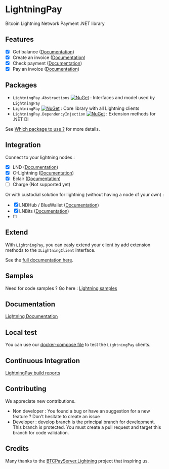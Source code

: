# LightningPay
Bitcoin Lightning Network Payment .NET library

## Features

- [x] Get balance ([Documentation](documentation/client.md#get-wallet-balance))
- [x] Create an invoice ([Documentation](documentation/client.md#create-an-invoice))
- [x] Check payment ([Documentation](documentation/client.md#check-invoice-payment))
- [x] Pay an invoice ([Documentation](documentation/client.md#pay))

## Packages

- `LightningPay.Abstractions` [![NuGet](https://img.shields.io/nuget/v/LightningPay.Abstractions.svg)](https://www.nuget.org/packages/LightningPay.Abstractions) : Interfaces and model used by `LightningPay` 
- `LightningPay` [![NuGet](https://img.shields.io/nuget/v/LightningPay.svg)](https://www.nuget.org/packages/LightningPay) : Core library with all Lightning clients
- `LightningPay.DependencyInjection` [![NuGet](https://img.shields.io/nuget/v/LightningPay.DependencyInjection.svg)](https://www.nuget.org/packages/LightningPay.DependencyInjection) : Extension methods for .NET DI

See [Which package to use ?](documentation/packages.md) for more details.

## Integration

Connect to your lightning nodes : 

- [x] LND ([Documentation](documentation/client-lnd.md))
- [x] C-Lightning ([Documentation](documentation/client-clightning.md))
- [x] Eclair  ([Documentation](documentation/client-eclair.md))
- [ ] Charge (Not supported yet)

Or with custodial solution for lightning (without having a node  of your own) : 

- [x] LNDHub / BlueWallet ([Documentation](documentation/client-lndhub.md))
- [x] LNBits ([Documentation](documentation/client-lnbits.md))
- [ ] 

## Extend

With `LightningPay`, you can easly extend your client by add extension methods to the `ILightningClient` interface.

See the [full documentation here](/documentation/extensions.md).

## Samples

Need for code samples ? Go here : [Lightning samples](samples/)

## Documentation

[Lightning Documentation](documentation/)
##

## Local test

You can use our [docker-compose file](docker/) to test the `LightningPay` clients.

## Continuous Integration

[LightningPay build reports](https://dev.azure.com/NiawaCorp/LightningPay/_build?definitionId=24)

## Contributing

We appreciate new contributions.

- Non developer : You found a bug or have an suggestion for a new feature ? Don't hesitate to create an issue
- Developer : develop branch is the principal branch for development. This branch is protected. You must create a pull request and target this branch for code validation.

## Credits

Many thanks to the [BTCPayServer.Lightning](https://github.com/btcpayserver/BTCPayServer.Lightning) project that inspiring us.
